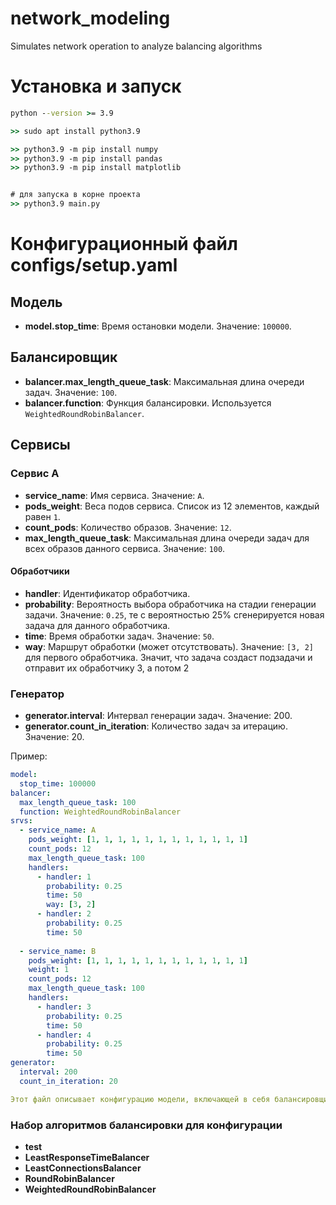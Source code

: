 # network_modeling
Simulates network operation to analyze balancing algorithms





# Установка и запуск
```cmd
python --version >= 3.9

>> sudo apt install python3.9

>> python3.9 -m pip install numpy
>> python3.9 -m pip install pandas
>> python3.9 -m pip install matplotlib


# для запуска в корне проекта
>> python3.9 main.py
```

# Конфигурационный файл configs/setup.yaml

## Модель

- **model.stop_time**: Время остановки модели. Значение: `100000`.

## Балансировщик

- **balancer.max_length_queue_task**: Максимальная длина очереди задач. Значение: `100`.
- **balancer.function**: Функция балансировки. Используется `WeightedRoundRobinBalancer`.

## Сервисы

### Сервис A

- **service_name**: Имя сервиса. Значение: `A`.
- **pods_weight**: Веса подов сервиса. Список из 12 элементов, каждый равен `1`.
- **count_pods**: Количество образов. Значение: `12`.
- **max_length_queue_task**: Максимальная длина очереди задач для всех образов данного сервиса. Значение: `100`.

#### Обработчики

- **handler**: Идентификатор обработчика.
- **probability**: Вероятность выбора обработчика на стадии генерации задачи. Значение: `0.25`, те с вероятностью 25% сгенерируется новая задача для данного обработчика.
- **time**: Время обработки задач. Значение: `50`.
- **way**: Маршрут обработки (может отсутствовать). Значение: `[3, 2]` для первого обработчика. Значит, что задача создаст подзадачи и отправит их обработчику 3, а потом 2


### Генератор
- **generator.interval**: Интервал генерации задач. Значение: 200.
- **generator.count_in_iteration**: Количество задач за итерацию. Значение: 20.

Пример:

```yaml
model:
  stop_time: 100000
balancer:
  max_length_queue_task: 100
  function: WeightedRoundRobinBalancer
srvs:
  - service_name: A
    pods_weight: [1, 1, 1, 1, 1, 1, 1, 1, 1, 1, 1, 1]
    count_pods: 12
    max_length_queue_task: 100
    handlers:
      - handler: 1
        probability: 0.25
        time: 50
        way: [3, 2]
      - handler: 2
        probability: 0.25
        time: 50
  
  - service_name: B
    pods_weight: [1, 1, 1, 1, 1, 1, 1, 1, 1, 1, 1, 1]
    weight: 1
    count_pods: 12
    max_length_queue_task: 100
    handlers:
      - handler: 3
        probability: 0.25
        time: 50
      - handler: 4
        probability: 0.25
        time: 50
generator:
  interval: 200
  count_in_iteration: 20

Этот файл описывает конфигурацию модели, включающей в себя балансировщик, два сервиса с подами и обработчиками задач, а также генератор задач.
```

### Набор алгоритмов балансировки для конфигурации

 - **test**
 - **LeastResponseTimeBalancer**
 - **LeastConnectionsBalancer**
 - **RoundRobinBalancer**
 - **WeightedRoundRobinBalancer**
